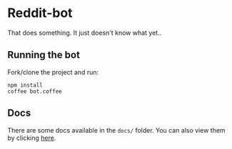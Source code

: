 # Reddit-bot

That does something. It just doesn't know what yet..

## Running the bot

Fork/clone the project and run:

```
npm install
coffee bot.coffee
```

## Docs

There are some docs available in the `docs/` folder. You can also view them by clicking [here](http://htmlpreview.github.io/?https://github.com/michaelowens/reddit-bot/blob/master/doc/index.html).